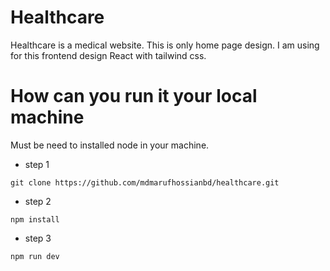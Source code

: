 # Healthcare
Healthcare is a medical website. This is only home page design. I am using for this frontend design React with tailwind css.
 
# How can you run it your local machine
Must be need to installed node in your machine.

- step 1
```
git clone https://github.com/mdmarufhossianbd/healthcare.git
```

- step 2
```
npm install
```

- step 3
```
npm run dev
```
